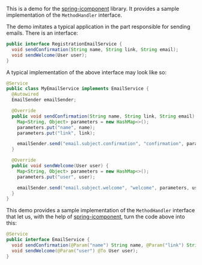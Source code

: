 This is a demo for the [spring-icomponent](https://github.com/pavel-grigorev/spring-icomponent) library. It provides a sample implementation of the `MethodHandler` interface.

The demo imitates a typical application in the part responsible for sending emails. There is an interface:

```java
public interface RegistrationEmailService {
  void sendConfirmation(String name, String link, String email);
  void sendWelcome(User user);
}
```

A typical implementation of the above interface may look like so:

```java
@Service
public class MyEmailService implements EmailService {
  @Autowired
  EmailSender emailSender;

  @Override
  public void sendConfirmation(String name, String link, String email) {
    Map<String, Object> parameters = new HashMap<>();
    parameters.put("name", name);
    parameters.put("link", link);

    emailSender.send("email.subject.confirmation", "confirmation", parameters, email);
  }

  @Override
  public void sendWelcome(User user) {
    Map<String, Object> parameters = new HashMap<>();
    parameters.put("user", user);

    emailSender.send("email.subject.welcome", "welcome", parameters, user.getEmail());
  }
}
```

This demo provides a sample implementation of the `MethodHandler` interface that let us, with the help of [spring-icomponent](https://github.com/pavel-grigorev/spring-icomponent), turn the code above into this:

```java
@Service
public interface EmailService {
  void sendConfirmation(@Param("name") String name, @Param("link") String link, @To String email);
  void sendWelcome(@Param("user") @To User user);
}
```
